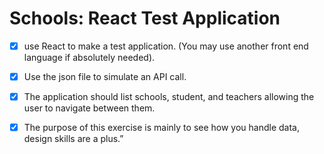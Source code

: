 # Schools: React Test Application

- [x] use React to make a test application. (You may use another front end language if absolutely needed).

- [x] Use the json file to simulate an API call.

- [x] The application should list schools, student, and teachers allowing the user to navigate between them.

- [x] The purpose of this exercise is mainly to see how you handle data, design skills are a plus.”

 
